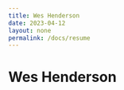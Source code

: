 ```yaml
---
title: Wes Henderson
date: 2023-04-12
layout: none
permalink: /docs/resume
---
```


Wes Henderson
===
